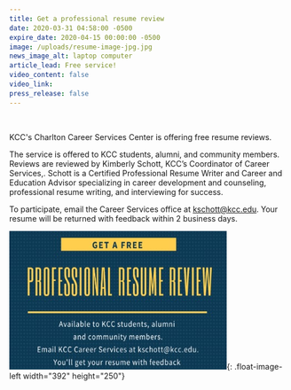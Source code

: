 ```yaml
---
title: Get a professional resume review
date: 2020-03-31 04:58:00 -0500
expire_date: 2020-04-15 00:00:00 -0500
image: /uploads/resume-image-jpg.jpg
news_image_alt: laptop computer
article_lead: Free service!
video_content: false
video_link:
press_release: false
---
```


&nbsp;

KCC's Charlton Career Services Center is offering free resume reviews.

The service is offered to KCC students, alumni, and community members. Reviews are reviewed by Kimberly Schott, KCC’s Coordinator of Career Services,. Schott is a Certified Professional Resume Writer and Career and Education Advisor specializing in career development and counseling, professional resume writing, and interviewing for success.

To participate, email the Career Services office at [kschott@kcc.edu](mailto:kschott@kcc.edu). Your resume will be returned with feedback within 2 business days.

![](/uploads/resume-help-graphic.jpg){: .float-image-left width="392" height="250"}